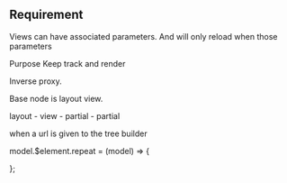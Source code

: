 ## Requirement

Views can have associated parameters. And will only reload when those parameters

Purpose
Keep track and render

Inverse proxy.

Base node is layout view. 

layout - view - partial
              - partial 


when a url is given to the tree builder 

model.$element.repeat = (model) => {

};